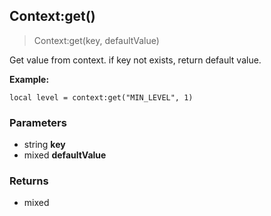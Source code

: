 
## Context:get()

> Context:get(key, defaultValue)

Get value from context. if key not exists, return default value.

**Example:**

    local level = context:get("MIN_LEVEL", 1)



### Parameters

-   string **key**
-   mixed **defaultValue**


### Returns

-   mixed
